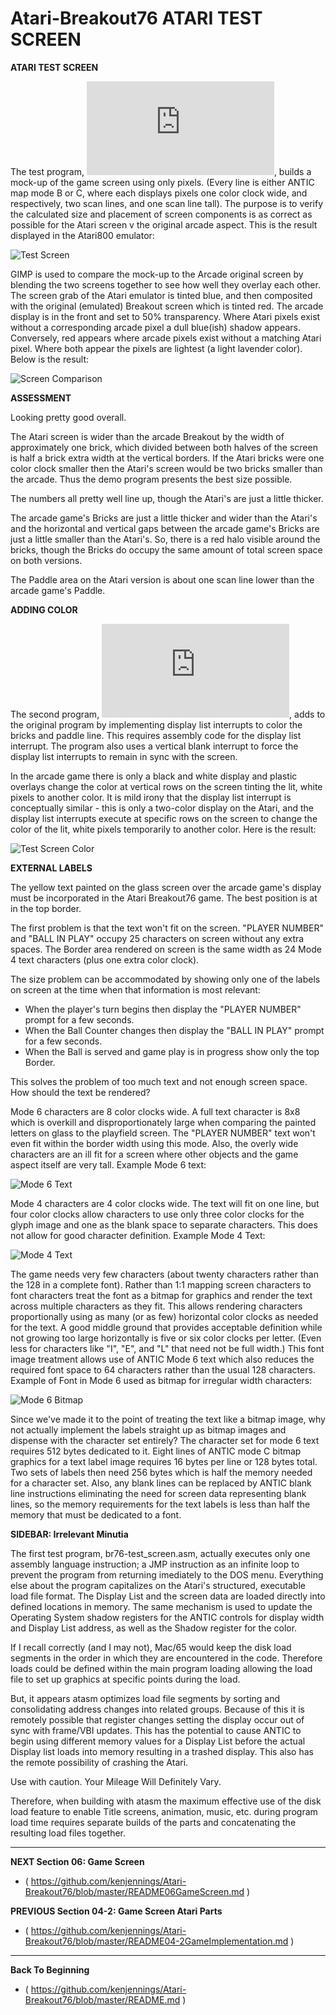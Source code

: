 # Atari-Breakout76 ATARI TEST SCREEN

**ATARI TEST SCREEN**

The test program, ![br76-test_screen.asm]( https://github.com/kenjennings/Atari-Breakout76/blob/master/br76-test_screen.asm "Test Program 1" ), builds a mock-up of the game screen using only pixels. (Every line is either ANTIC map mode B or C, where each displays pixels one color clock wide, and respectively, two scan lines, and one scan line tall).  The purpose is to verify the calculated size and placement of screen components is as correct as possible for the Atari screen v the original arcade aspect.  This is the result displayed in the Atari800 emulator:

![Test Screen](Breakout_bw_test_screen_cropped_with_border.png?raw=true "Test Screen")

GIMP is used to compare the mock-up to the Arcade original screen by blending the two screens together to see how well they overlay each other.  The screen grab of the Atari emulator is tinted blue, and then composited with the original (emulated) Breakout screen which is tinted red.  The arcade display is in the front and set to 50% transparency.  Where Atari pixels exist without a corresponding arcade pixel a dull blue(ish) shadow appears.  Conversely, red appears where arcade pixels exist without a matching Atari pixel.  Where both appear the pixels are lightest (a light lavender color).  Below is the result:

![Screen Comparison](Breakout_bw_test_screen_merge.png?raw=true "Screen Comparison")

**ASSESSMENT**

Looking pretty good overall.

The Atari screen is wider than the arcade Breakout by the width of approximately one brick, which divided between both halves of the screen is half a brick extra width at the vertical borders.  If the Atari bricks were one color clock smaller then the Atari's screen would be two bricks smaller than the arcade.  Thus the demo program presents the best size possible.

The numbers all pretty well line up, though the Atari's are just a little thicker.

The arcade game's Bricks are just a little thicker and wider than the Atari's and the  horizontal and vertical gaps between the arcade game's Bricks are just a little smaller than the Atari's.  So, there is a red halo visible around the bricks, though the Bricks do occupy the same amount of total screen space on both versions.

The Paddle area on the Atari version is about one scan line lower than the arcade game's Paddle.  

**ADDING COLOR**

The second program, ![br76-test_screen_color.asm]( https://github.com/kenjennings/Atari-Breakout76/blob/master/br76-test_screen_color.asm "Test Program 2" ), adds to the original program by implementing display list interrupts to color the bricks and paddle line.  This requires assembly code for the display list interrupt.  The program also uses a vertical blank interrupt to force the display list interrupts to remain in sync with the screen.

In the arcade game there is only a black and white display and plastic overlays change the color at vertical rows on the screen tinting the lit, white pixels to another color.  It is mild irony that the display list interrupt is conceptually similar - this is only a two-color display on the Atari, and the display list interrupts execute at specific rows on the screen to change the color of the lit, white pixels temporarily to another color.  Here is the result:

![Test Screen Color](Breakout_cl_test_screen_cropped_with_border.png?raw=true "Test Screen Color")

**EXTERNAL LABELS**

The yellow text painted on the glass screen over the arcade game's display must be incorporated in the Atari Breakout76 game.  The best position is at in the top border.

The first problem is that the text won't fit on the screen.  "PLAYER NUMBER" and "BALL IN PLAY" occupy 25 characters on screen without any extra spaces.  The Border area rendered on screen is the same width as 24 Mode 4 text characters (plus one extra color clock).

The size problem can be accommodated by showing only one of the labels on screen at the time when that information is most relevant:
- When the player's turn begins then display the "PLAYER NUMBER" prompt for a few seconds.
- When the Ball Counter changes then display the "BALL IN PLAY" prompt for a few seconds.
- When the Ball is served and game play is in progress show only the top Border.

This solves the problem of too much text and not enough screen space.   How should the text be rendered?   

Mode 6 characters are 8 color clocks wide.  A full text character is 8x8 which is overkill and disproportionately large when comparing the painted letters on glass to the playfield screen.  The "PLAYER NUMBER" text won't even fit within the border width using this mode.  Also, the overly wide characters are an ill fit for a screen where other objects and the game aspect itself are very tall. Example Mode 6 text:

![Mode 6 Text](ExternalLabels.png?raw=true "Mode 6 External Labels")

Mode 4 characters are 4 color clocks wide.  The text will fit on one line, but four color clocks allow characters to use only three color clocks for the glyph image and one as the blank space to separate characters.  This does not allow for good character definition.  Example Mode 4 Text:

![Mode 4 Text](ExternalLabels4.png?raw=true "Mode 4 External Labels")

The game needs very few characters (about twenty characters rather than the 128 in a complete font).  Rather than 1:1 mapping screen characters to font characters treat the font as a bitmap for graphics and render the text across multiple characters as they fit.  This allows rendering characters proportionally using as many (or as few) horizontal color clocks as needed for the text.  A good middle ground that provides acceptable definition while not growing too large horizontally is five or six color clocks per letter.  (Even less for characters like "I", "E", and "L" that need not be full width.)  This font image treatment allows use of ANTIC Mode 6 text which also reduces the required font space to 64 characters rather than the usual 128 characters. Example of Font in Mode 6 used as bitmap for irregular width characters:

![Mode 6 Bitmap](ExternalLabels6.png?raw=true "Mode 6 Bitmap External Labels")

Since we've made it to the point of treating the text like a bitmap image, why not actually implement the labels straight up as bitmap images and dispense with the character set entirely?  The character set for mode 6 text requires 512 bytes dedicated to it.  Eight lines of ANTIC mode C bitmap graphics for a text label image requires 16 bytes per line or 128 bytes total.  Two sets of labels then need 256 bytes which is half the memory needed for a character set.  Also, any blank lines can be replaced by ANTIC blank line instructions eliminating the need for screen data representing blank lines, so the memory requirements for the text labels is less than half the memory that must be dedicated to a font.  

**SIDEBAR: Irrelevant Minutia** 

The first test program, br76-test_screen.asm, actually executes only one assembly language instruction; a JMP instruction as an infinite loop to prevent the program from returning imediately to the DOS menu.  Everything else about the program capitalizes on the Atari's structured, executable load file format.  The Display List and the screen data are loaded directly into defined locations in memory.  The same mechanism is used to update the Operating System shadow registers for the ANTIC controls for display width and Display List address, as well as the Shadow register for the color.   

If I recall correctly (and I may not), Mac/65 would keep the disk load segments in the order in which they are encountered in the code.  Therefore loads could be defined within the main program loading allowing the load file to set up graphics at specific points during the load.

But, it appears atasm optimizes load file segments by sorting and consolidating address changes into related groups.  Because of this it is remotely possible that register changes setting the display occur out of sync with frame/VBI updates.  This has the potential to cause ANTIC to begin using different memory values for a Display List before the actual Display list loads into memory resulting in a trashed display.  This also has the remote possibility of crashing the Atari.

Use with caution.  Your Mileage Will Definitely Vary.

Therefore, when building with atasm the maximum effective use of the disk load feature to enable Title screens, animation, music, etc. during program load time requires separate builds of the parts and concatenating the resulting load files together. 

---

**NEXT Section 06: Game Screen**
- ( https://github.com/kenjennings/Atari-Breakout76/blob/master/README06GameScreen.md )

**PREVIOUS Section 04-2: Game Screen Atari Parts**
- ( https://github.com/kenjennings/Atari-Breakout76/blob/master/README04-2GameImplementation.md )

---

**Back To Beginning**
- ( https://github.com/kenjennings/Atari-Breakout76/blob/master/README.md )
